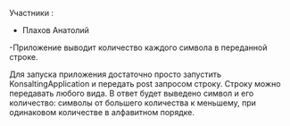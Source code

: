 Участники :
- Плахов Анатолий


-Приложение выводит количество каждого символа в переданной строке.

Для запуска приложения достаточно просто запустить KonsaltingApplication и передать post запросом строку.
Строку можно передавать любого вида. В ответ будет выведено символ и его количество: символы от большего количества к 
меньшему, при одинаковом количестве в алфавитном порядке.

